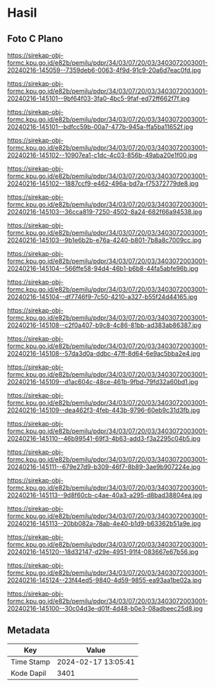 # Hasil

## Foto C Plano

https://sirekap-obj-formc.kpu.go.id/e82b/pemilu/pdpr/34/03/07/20/03/3403072003001-20240216-145059--7359deb6-0063-4f9d-91c9-20a6d7eac0fd.jpg

https://sirekap-obj-formc.kpu.go.id/e82b/pemilu/pdpr/34/03/07/20/03/3403072003001-20240216-145101--9bf64f03-3fa0-4bc5-9faf-ed72ff662f7f.jpg

https://sirekap-obj-formc.kpu.go.id/e82b/pemilu/pdpr/34/03/07/20/03/3403072003001-20240216-145101--bdfcc59b-00a7-477b-945a-ffa5ba11652f.jpg

https://sirekap-obj-formc.kpu.go.id/e82b/pemilu/pdpr/34/03/07/20/03/3403072003001-20240216-145102--10907ea1-c1dc-4c03-856b-49aba20e1f00.jpg

https://sirekap-obj-formc.kpu.go.id/e82b/pemilu/pdpr/34/03/07/20/03/3403072003001-20240216-145102--1887ccf9-e462-496a-bd7a-f75372779de8.jpg

https://sirekap-obj-formc.kpu.go.id/e82b/pemilu/pdpr/34/03/07/20/03/3403072003001-20240216-145103--36cca819-7250-4502-8a24-682f66a94538.jpg

https://sirekap-obj-formc.kpu.go.id/e82b/pemilu/pdpr/34/03/07/20/03/3403072003001-20240216-145103--9b1e6b2b-e76a-4240-b801-7b8a8c7009cc.jpg

https://sirekap-obj-formc.kpu.go.id/e82b/pemilu/pdpr/34/03/07/20/03/3403072003001-20240216-145104--566ffe58-94d4-46b1-b6b8-44fa5abfe96b.jpg

https://sirekap-obj-formc.kpu.go.id/e82b/pemilu/pdpr/34/03/07/20/03/3403072003001-20240216-145104--df7746f9-7c50-4210-a327-b55f24d44165.jpg

https://sirekap-obj-formc.kpu.go.id/e82b/pemilu/pdpr/34/03/07/20/03/3403072003001-20240216-145108--c2f0a407-b9c8-4c86-81bb-ad383ab86387.jpg

https://sirekap-obj-formc.kpu.go.id/e82b/pemilu/pdpr/34/03/07/20/03/3403072003001-20240216-145108--57da3d0a-ddbc-47ff-8d64-6e9ac5bba2e4.jpg

https://sirekap-obj-formc.kpu.go.id/e82b/pemilu/pdpr/34/03/07/20/03/3403072003001-20240216-145109--d1ac604c-48ce-461b-9fbd-79fd32a60bd1.jpg

https://sirekap-obj-formc.kpu.go.id/e82b/pemilu/pdpr/34/03/07/20/03/3403072003001-20240216-145109--dea462f3-4feb-443b-9796-60eb9c31d3fb.jpg

https://sirekap-obj-formc.kpu.go.id/e82b/pemilu/pdpr/34/03/07/20/03/3403072003001-20240216-145110--46b99541-69f3-4b63-add3-f3a2295c04b5.jpg

https://sirekap-obj-formc.kpu.go.id/e82b/pemilu/pdpr/34/03/07/20/03/3403072003001-20240216-145111--679e27d9-b309-46f7-8b89-3ae9b907224e.jpg

https://sirekap-obj-formc.kpu.go.id/e82b/pemilu/pdpr/34/03/07/20/03/3403072003001-20240216-145113--9d8f60cb-c4ae-40a3-a295-d8bad38804ea.jpg

https://sirekap-obj-formc.kpu.go.id/e82b/pemilu/pdpr/34/03/07/20/03/3403072003001-20240216-145113--20bb082a-78ab-4e40-b1d9-b63362b51a9e.jpg

https://sirekap-obj-formc.kpu.go.id/e82b/pemilu/pdpr/34/03/07/20/03/3403072003001-20240216-145120--18d32147-d29e-4951-91f4-083667e67b56.jpg

https://sirekap-obj-formc.kpu.go.id/e82b/pemilu/pdpr/34/03/07/20/03/3403072003001-20240216-145124--23f44ed5-9840-4d59-9855-ea93aa1be02a.jpg

https://sirekap-obj-formc.kpu.go.id/e82b/pemilu/pdpr/34/03/07/20/03/3403072003001-20240216-145100--30c04d3e-d01f-4d48-b0e3-08adbeec25d8.jpg


## Metadata

| Key        | Value               |
| ---------- | ------------------- |
| Time Stamp | 2024-02-17 13:05:41 |
| Kode Dapil | 3401                |



